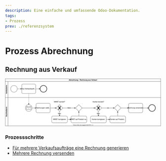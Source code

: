 ```yaml
---
description: Eine einfache und umfassende Odoo-Dokumentation.
tags:
- Prozess
prev: ./referenzsystem
---
```

# Prozess Abrechnung

## Rechnung aus Verkauf

![Prozess Abrechnung Standard](assets/Prozess%20Abrechnung%20Rechnung%20aus%20Verkauf.svg)

### Prozessschritte

* [Für mehrere Verkaufsaufträge eine Rechnung generieren](Sale.md#Für%20mehrere%20Verkaufsaufträge%20eine%20Rechnung%20generieren)
* [Mehrere Rechnung versenden](Finance.md#Mehrere%20Rechnung%20versenden)